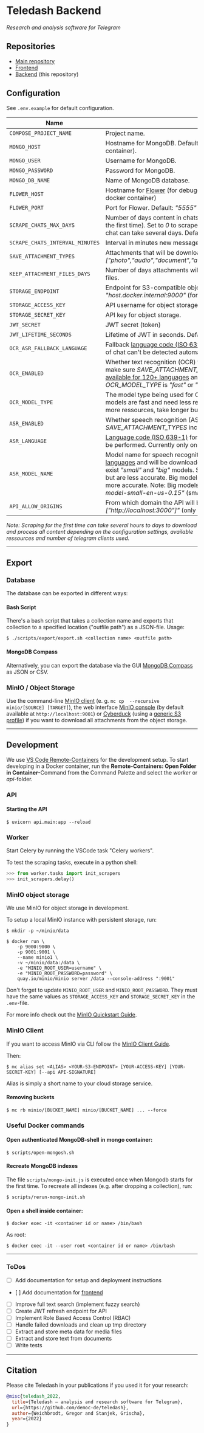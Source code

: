 # Teledash Backend
 *Research and analysis software for Telegram*

## Repositories

* [Main repository](https://github.com/democ-de/teledash)
* [Frontend](https://github.com/democ-de/teledash-frontend)
* [Backend](https://github.com/democ-de/teledash-backend) (this repository)

## Configuration
See `.env.example` for default configuration.

| Name     |      Value      |
|----------|-----------------|
| ``COMPOSE_PROJECT_NAME`` | Project name. |
| ``MONGO_HOST`` | Hostname for MongoDB. Default: _"mongo"_ (forwards to the "mongo" docker container). |
| ``MONGO_USER`` | Username for MongoDB. |
| ``MONGO_PASSWORD`` | Password for MongoDB. |
| ``MONGO_DB_NAME`` | Name of MongoDB database. |
| ``FLOWER_HOST`` | Hostname for [Flower](https://flower.readthedocs.io/) (for debugging). Default: _"flower"_ (forwards to the "flower" docker container) |
| ``FLOWER_PORT`` | Port for Flower. Default: _"5555"_ |
| ``SCRAPE_CHATS_MAX_DAYS`` | Number of days content in chats will be scraped backwards (when scraping for the first time). Set to *0* to scrape all content. Warning: Scraping all content of a chat can take several days. Default: _"7"_ |
| ``SCRAPE_CHATS_INTERVAL_MINUTES`` | Interval in minutes new messages of chats will be scraped. Default: _"30"_ |
| ``SAVE_ATTACHMENT_TYPES`` | Attachments that will be downloaded and stored. Default: _["photo","audio","document","animation","video","voice","video_note","sticker"]_ |
| ``KEEP_ATTACHMENT_FILES_DAYS`` | Number of days attachments will be deleted after automatically. Set to *0* to keep files. |
| ``STORAGE_ENDPOINT`` | Endpoint for S3-compatible object storage e.g. MinIO. Default: _"host.docker.internal:9000"_ (forwards to the minio docker container) |
| ``STORAGE_ACCESS_KEY`` | API username for object storage. |
| ``STORAGE_SECRET_KEY`` | API key for object storage. |
| ``JWT_SECRET`` | JWT secret (token) |
| ``JWT_LIFETIME_SECONDS`` | Lifetime of JWT in seconds. Default: _"3600"_ (1 hour) |
| ``OCR_ASR_FALLBACK_LANGUAGE`` | Fallback [language code (ISO 639-1)](https://en.wikipedia.org/wiki/List_of_ISO_639-2_codes) for text and speech recognition if language of chat can't be detected automatically. Default: _"en"_ |
| ``OCR_ENABLED`` | Whether text recognition (OCR) for images using [tesseract](https://tesseract-ocr.github.io/) is enabled. If enabled make sure _SAVE_ATTACHMENT_TYPES_ includes _"photo"_. Pretrained models are [available for 120+ languages](https://tesseract-ocr.github.io/tessdoc/Data-Files-in-different-versions.html) and will be downloaded automatically if _OCR_MODEL_TYPE_ is _"fast"_ or _"best"_. Default: _"fast"_ |
| ``OCR_MODEL_TYPE`` | The model type being used for OCR. Can be _"fast"_, _"best"_ or _"custom"_. Fast models are fast and need less ressoures but are less accurate. Best models need more ressources, take longer but are more accurate. |
| ``ASR_ENABLED`` | Whether speech recognition (ASR) using [vosk](https://alphacephei.com/vosk/) is enabled. If enabled make sure _SAVE_ATTACHMENT_TYPES_ includes _"voice"_. |
| ``ASR_LANGUAGE`` | [Language code (ISO 639-1)](https://en.wikipedia.org/wiki/List_of_ISO_639-2_codes) for the language speech recognition (ASR) should be performed. Currently only one language is supported at once. Default: _"en"_ |
| ``ASR_MODEL_NAME`` | Model name for speech recognition. Pretrained models are [available for 20+ languages](https://alphacephei.com/vosk/models) and will be downloaded automatically. For these languages usually exist _"small"_ and _"big"_ models. Small models are fast and need less ressoures but are less accurate. Big models need more ressources, take longer but are more accurate. Note: Big models require up to 16 GB memory. Default: _"vosk-model-small-en-us-0.15"_ (small english model) |
| ``API_ALLOW_ORIGINS`` | From which domain the API will be accessible. Default: _"["http://localhost:3000"]"_ (only accessible from localhost) |

*Note: Scraping for the first time can take several hours to days to download and process all content depending on the configuration settings, available ressources and number of telegram clients used.*

---

## Export
### Database

The database can be exported in different ways:

#### Bash Script
There's a bash script that takes a collection name and exports that collection to a specified location ("outfile path") as a JSON-file.
Usage:
```shell
$ ./scripts/export/export.sh <collection name> <outfile path>
```

#### MongoDB Compass
Alternatively, you can export the database via the GUI [MongoDB Compass](https://docs.mongodb.com/compass/current/import-export/) as JSON or CSV.

### MinIO / Object Storage
Use the command-line [MinIO client](https://docs.min.io/docs/minio-client-complete-guide.html) (e. g. `mc cp  --recursive minio/[SOURCE] [TARGET]`), the web interface [MinIO console](https://docs.min.io/minio/baremetal/console/minio-console.html) (by default available at `http://localhost:9001`) or [Cyberduck](https://cyberduck.io/) (using a [generic S3 profile](https://docs.cyberduck.io/protocols/s3/)) if you want to download all attachments from the object storage.

---

## Development

We use [VS Code Remote-Containers](https://code.visualstudio.com/docs/remote/containers) for the development setup. To start developing in a Docker container, run the **Remote-Containers: Open Folder in Container**-Command from the Command Palette and select the *worker* or *api*-folder.

### API
#### Starting the API
```shell
$ uvicorn api.main:app --reload
```


### Worker
Start Celery by running the VSCode task "Celery workers".

To test the scraping tasks, execute in a python shell:

```python
>>> from worker.tasks import init_scrapers
>>> init_scrapers.delay()
```

### MinIO object storage
We use MinIO for object storage in development.

To setup a local MinIO instance with persistent storage, run:
```shell
$ mkdir -p ~/minio/data

$ docker run \
    -p 9000:9000 \
    -p 9001:9001 \
    --name minio1 \
    -v ~/minio/data:/data \
    -e "MINIO_ROOT_USER=username" \
    -e "MINIO_ROOT_PASSWORD=password" \
    quay.io/minio/minio server /data --console-address ":9001"
```
Don't forget to update `MINIO_ROOT_USER` and `MINIO_ROOT_PASSWORD`. They must have the same values as `STORAGE_ACCESS_KEY` and `STORAGE_SECRET_KEY` in the `.env`-file.

For more info check out the [MinIO Quickstart Guide](https://docs.min.io/docs/minio-docker-quickstart-guide.html).

### MinIO Client
If you want to access MinIO via CLI follow the [MinIO Client Guide](https://docs.min.io/docs/minio-client-complete-guide).

Then:
```shell
$ mc alias set <ALIAS> <YOUR-S3-ENDPOINT> [YOUR-ACCESS-KEY] [YOUR-SECRET-KEY] [--api API-SIGNATURE]
```
Alias is simply a short name to your cloud storage service.

#### Removing buckets
```shell
$ mc rb minio/[BUCKET_NAME] minio/[BUCKET_NAME] ... --force
```

### Useful Docker commands

#### Open authenticated MongoDB-shell in mongo container:
```shell
$ scripts/open-mongosh.sh
```

#### Recreate MongoDB indexes
The file `scripts/mongo-init.js` is executed once when Mongodb starts for the first time. To recreate all indexes (e.g. after dropping a collection), run:
```shell
$ scripts/rerun-mongo-init.sh
```


#### Open a shell inside container:
```shell
$ docker exec -it <container id or name> /bin/bash
```
As root:
```shell
$ docker exec -it --user root <container id or name> /bin/bash
```

---


### ToDos
- [ ] Add documentation for setup and deployment instructions
- [ ] Add documentation for [frontend](https://github.com/democ-de/teledash-frontend)
- [ ] Improve full text search (implement fuzzy search)
- [ ] Create JWT refresh endpoint for API
- [ ] Implement Role Based Access Control (RBAC)
- [ ] Handle failed downloads and clean up tmp directory
- [ ] Extract and store meta data for media files
- [ ] Extract and store text from documents
- [ ] Write tests

---

## Citation
Please cite Teledash in your publications if you used it for your research:
```BibTeX
@misc{teledash_2022,
  title={Teledash – analysis and research software for Telegram},
  url={https://github.com/democ-de/teledash},
  author={Weichbrodt, Gregor and Stanjek, Grischa},
  year={2022}
}
 ```